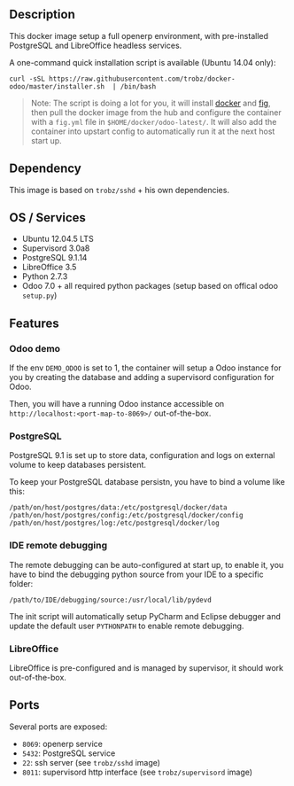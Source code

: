 ## Description

This docker image setup a full openerp environment, with pre-installed PostgreSQL and LibreOffice headless services. 

A one-command quick installation script is available (Ubuntu 14.04 only):
```
curl -sSL https://raw.githubusercontent.com/trobz/docker-odoo/master/installer.sh  | /bin/bash
```

> Note:
The script is doing a lot for you, it will install [docker](http://docs.docker.com/installation/ubuntulinux/) and [fig](http://www.fig.sh/install.html), then pull the docker image from the hub and configure the container with a `fig.yml` file in `$HOME/docker/odoo-latest/`. It will also add the container into upstart config to automatically run it at the next host start up.

## Dependency

This image is based on `trobz/sshd` + his own dependencies.

## OS / Services

- Ubuntu 12.04.5 LTS
- Supervisord 3.0a8
- PostgreSQL 9.1.14
- LibreOffice 3.5
- Python 2.7.3
- Odoo 7.0 + all required python packages (setup based on offical odoo `setup.py`)

## Features

### Odoo demo

If the env `DEMO_ODOO` is set to 1, the container will setup a Odoo instance for you by creating the database and adding a supervisord configuration for Odoo.

Then, you will have a running Odoo instance accessible on `http://localhost:<port-map-to-8069>/` out-of-the-box.
 

### PostgreSQL

PostgreSQL 9.1 is set up to store data, configuration and logs on external volume to keep databases persistent.

To keep your PostgreSQL database persistn, you have to bind a volume like this:
```
/path/on/host/postgres/data:/etc/postgresql/docker/data
/path/on/host/postgres/config:/etc/postgresql/docker/config
/path/on/host/postgres/log:/etc/postgresql/docker/log
```

### IDE remote debugging

The remote debugging can be auto-configured at start up, to enable it,
you have to bind the debugging python source from your IDE to a specific folder:

```
/path/to/IDE/debugging/source:/usr/local/lib/pydevd
```

The init script will automatically setup PyCharm and Eclipse debugger and update the default user `PYTHONPATH` to enable remote debugging.

### LibreOffice

LibreOffice is pre-configured and is managed by supervisor, it should work out-of-the-box.

## Ports

Several ports are exposed:
- `8069`: openerp service
- `5432`: PostgreSQL service
- `22`: ssh server (see `trobz/sshd` image)
- `8011`: supervisord http interface  (see `trobz/supervisord` image)
